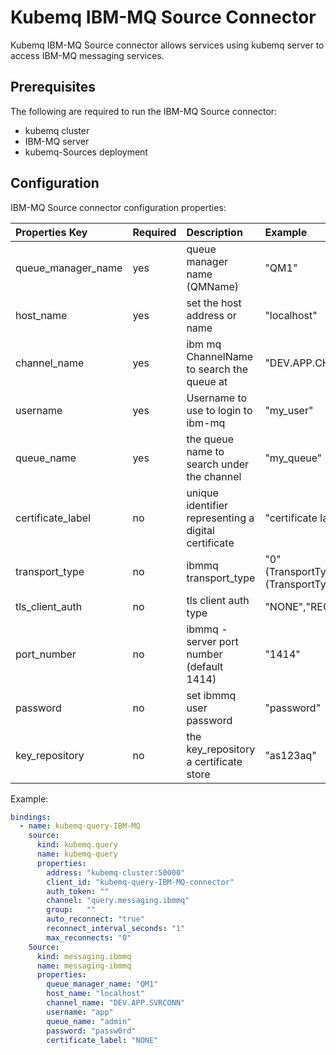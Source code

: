# Kubemq IBM-MQ Source Connector

Kubemq IBM-MQ Source connector allows services using kubemq server to access IBM-MQ messaging services.

## Prerequisites
The following are required to run the IBM-MQ Source connector:

- kubemq cluster
- IBM-MQ server
- kubemq-Sources deployment

## Configuration

IBM-MQ Source connector configuration properties:

| Properties Key       | Required | Description                                          | Example                                                                |
|:---------------------|:---------|:-----------------------------------------------------|:-----------------------------------------------------------------------|
| queue_manager_name   | yes      | queue manager name (QMName)                          | "QM1"                                            |
| host_name            | yes      | set the host address or name                         | "localhost"                                      |
| channel_name         | yes      | ibm mq ChannelName to search the queue at            | "DEV.APP.CHANNEL"                                |
| username             | yes      | Username to use to login to ibm-mq                   | "my_user"                                        |
| queue_name           | yes      | the queue name to search under the channel           | "my_queue"                                       |
| certificate_label    | no       | unique identifier representing a digital certificate | "certificate label"                              |
| transport_type       | no       | ibmmq transport_type                                 | "0"(TransportType_CLIENT),"1"(TransportType_BINDINGS") |
| tls_client_auth      | no       | tls client auth type                                 | "NONE","REQUIRED"                                |
| port_number          | no       | ibmmq - server port number (default 1414)            | "1414"                                           |
| password             | no       | set ibmmq user password                              | "password"                                       |
| key_repository       | no       | the key_repository a certificate store               | "as123aq"                                        |


Example:

```yaml
bindings:
  - name: kubemq-query-IBM-MQ
    source:
      kind: kubemq.query
      name: kubemq-query
      properties:
        address: "kubemq-cluster:50000"
        client_id: "kubemq-query-IBM-MQ-connector"
        auth_token: ""
        channel: "query.messaging.ibmmq"
        group:   ""
        auto_reconnect: "true"
        reconnect_interval_seconds: "1"
        max_reconnects: "0"
    Source:
      kind: messaging.ibmmq
      name: messaging-ibmmq
      properties:
        queue_manager_name: "QM1"
        host_name: "localhost"
        channel_name: "DEV.APP.SVRCONN"
        username: "app"
        queue_name: "admin"
        password: "passw0rd"
        certificate_label: "NONE"
```
